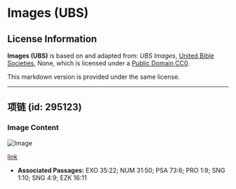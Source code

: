 # Images (UBS)

## License Information

**Images (UBS)** is based on and adapted from: _UBS Images_, [United Bible Societies](https://unitedbiblesocieties.org/), None, which is licensed under a [Public Domain CC0](https://creativecommons.org/public-domain/cc0/).

This markdown version is provided under the same license.



--------------------------------

## 项链 (id: 295123)

### Image Content

![Image](https://cdn.aquifer.bible/aquifer-content/resources/Media/WEB-0533_necklace.jpg)

[link](https://cdn.aquifer.bible/aquifer-content/resources/Media/WEB-0533_necklace.jpg)

* **Associated Passages:** EXO 35:22; NUM 31:50; PSA 73:6; PRO 1:9; SNG 1:10; SNG 4:9; EZK 16:11

